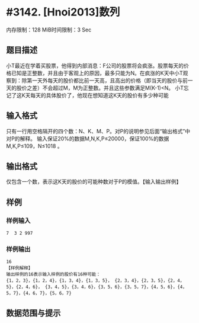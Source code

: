 # #3142. [Hnoi2013]数列

内存限制：128 MiB时间限制：3 Sec

## 题目描述

小T最近在学着买股票，他得到内部消息：F公司的股票将会疯涨。股票每天的价格已知是正整数，并且由于客观上的原因，最多只能为N。在疯涨的K天中小T观察到：除第一天外每天的股价都比前一天高，且高出的价格（即当天的股价与前一天的股价之差）不会超过M，M为正整数。并且这些参数满足M(K-1)<N。
小T忘记了这K天每天的具体股价了，他现在想知道这K天的股价有多少种可能

## 输入格式

只有一行用空格隔开的四个数：N、K、M、P。对P的说明参见后面&ldquo;输出格式&rdquo;中对P的解释。
输入保证20%的数据M,N,K,P&le;20000，保证100%的数据M,K,P&le;109，N&le;1018 。

## 输出格式

仅包含一个数，表示这K天的股价的可能种数对于P的模值。【输入输出样例】

## 样例

### 样例输入

    
    7  3 2 997             
    

### 样例输出

    
    16
    【样例解释】
    输出样例的16表示输入样例的股价有16种可能：
    {1，2，3}，{1，2，4}，{1，3，4}，{1，3，5}， {2，3，4}，{2，3，5}，{2，4，5}，{2，4，6}， {3，4，5}，{3，4，6}，{3，5，6}，{3，5，7}，{4，5，6}，{4，5，7}，{4，6，7}，{5，6，7}
    

## 数据范围与提示
